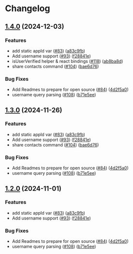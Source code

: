 # Changelog

## [1.4.0](https://github.com/worldcoin/minikit-js/compare/core-v1.3.0...core-v1.4.0) (2024-12-03)

### Features

- add static appId var ([#83](https://github.com/worldcoin/minikit-js/issues/83)) ([a83c9fb](https://github.com/worldcoin/minikit-js/commit/a83c9fb6cf731efdde5e3a2b7eafe6c0915cbb50))
- Add username support ([#93](https://github.com/worldcoin/minikit-js/issues/93)) ([f28841e](https://github.com/worldcoin/minikit-js/commit/f28841e598fc181698d33819b0e56dcc73aa42a7))
- isUserVerified helper & react bindings ([#118](https://github.com/worldcoin/minikit-js/issues/118)) ([ab8ba8d](https://github.com/worldcoin/minikit-js/commit/ab8ba8da23709a7e5ee4fad7620d91f011735c49))
- share contacts command ([#104](https://github.com/worldcoin/minikit-js/issues/104)) ([bae6d76](https://github.com/worldcoin/minikit-js/commit/bae6d76735be04cd19637f38f3f833ae164c452f))

### Bug Fixes

- Add Readmes to prepare for open source ([#84](https://github.com/worldcoin/minikit-js/issues/84)) ([4d2f5a0](https://github.com/worldcoin/minikit-js/commit/4d2f5a01a392d8ab7743747ce3ca5ba481999db5))
- username query parsing ([#108](https://github.com/worldcoin/minikit-js/issues/108)) ([b71e5ee](https://github.com/worldcoin/minikit-js/commit/b71e5eeed1e72c587fe76816d10309ae9a13e101))

## [1.3.0](https://github.com/worldcoin/minikit-js/compare/core-v1.2.0...core-v1.3.0) (2024-11-26)

### Features

- add static appId var ([#83](https://github.com/worldcoin/minikit-js/issues/83)) ([a83c9fb](https://github.com/worldcoin/minikit-js/commit/a83c9fb6cf731efdde5e3a2b7eafe6c0915cbb50))
- Add username support ([#93](https://github.com/worldcoin/minikit-js/issues/93)) ([f28841e](https://github.com/worldcoin/minikit-js/commit/f28841e598fc181698d33819b0e56dcc73aa42a7))
- share contacts command ([#104](https://github.com/worldcoin/minikit-js/issues/104)) ([bae6d76](https://github.com/worldcoin/minikit-js/commit/bae6d76735be04cd19637f38f3f833ae164c452f))

### Bug Fixes

- Add Readmes to prepare for open source ([#84](https://github.com/worldcoin/minikit-js/issues/84)) ([4d2f5a0](https://github.com/worldcoin/minikit-js/commit/4d2f5a01a392d8ab7743747ce3ca5ba481999db5))
- username query parsing ([#108](https://github.com/worldcoin/minikit-js/issues/108)) ([b71e5ee](https://github.com/worldcoin/minikit-js/commit/b71e5eeed1e72c587fe76816d10309ae9a13e101))

## [1.2.0](https://github.com/worldcoin/minikit-js/compare/core-v1.1.1...core-v1.2.0) (2024-11-01)

### Features

- add static appId var ([#83](https://github.com/worldcoin/minikit-js/issues/83)) ([a83c9fb](https://github.com/worldcoin/minikit-js/commit/a83c9fb6cf731efdde5e3a2b7eafe6c0915cbb50))
- Add username support ([#93](https://github.com/worldcoin/minikit-js/issues/93)) ([f28841e](https://github.com/worldcoin/minikit-js/commit/f28841e598fc181698d33819b0e56dcc73aa42a7))

### Bug Fixes

- Add Readmes to prepare for open source ([#84](https://github.com/worldcoin/minikit-js/issues/84)) ([4d2f5a0](https://github.com/worldcoin/minikit-js/commit/4d2f5a01a392d8ab7743747ce3ca5ba481999db5))
- username query parsing ([#108](https://github.com/worldcoin/minikit-js/issues/108)) ([b71e5ee](https://github.com/worldcoin/minikit-js/commit/b71e5eeed1e72c587fe76816d10309ae9a13e101))
